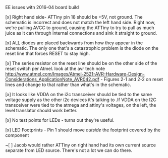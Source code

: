 EE issues witn 2016-04 board build

[x] Right hand side- ATTiny pin 18 should be +5V, not ground. The schematic is incorrect and does not match the left hand side. Right now, we're pulling AVCC to ground, causing the ATTiny to try to pull as much juice as it can through internal connections and sink it straight to ground. 

[x] ALL diodes are placed backwards from how they appear in the schematic. The only one that's a catastrophic problem is the diode on the reset line that forces RESET to stay high.

[x] The series resistor on the reset line should be on the other side of the reset switch per Atmel. look at the avr tech note http://www.atmel.com/Images/Atmel-2521-AVR-Hardware-Design-Considerations_ApplicationNote_AVR042.pdf - Figures 2-1 and 2-2 on reset lines and change to that rather than what's in the schematic.

[x] It looks like VDDA on the i2c transceiver should be tied to the same voltage supply as the other i2c devices it's talking to .If VDDA on the I2C transceiver were tied to the atmega and attiny's voltages, on the left, the level translator should work better.

[x] No test points for LEDs - turns out they're useful.

[x] LED Footprints - Pin 1 should move _outside_ the footprint covered by the component

~[ ] Jacob would rather ATTiny on right hand had its own current source separate from LED source. There's not a lot we can do there.
